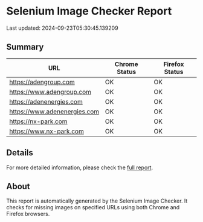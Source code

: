 # Selenium Image Checker Report

Last updated: 2024-09-23T05:30:45.139209

## Summary

| URL | Chrome Status | Firefox Status |
|-----|---------------|----------------|
| https://adengroup.com | OK | OK |
| https://www.adengroup.com | OK | OK |
| https://adenenergies.com | OK | OK |
| https://www.adenenergies.com | OK | OK |
| https://nx-park.com | OK | OK |
| https://www.nx-park.com | OK | OK |

## Details

For more detailed information, please check the [full report](https://yourusername.github.io/selenium-image-checker/).

## About

This report is automatically generated by the Selenium Image Checker. It checks for missing images on specified URLs using both Chrome and Firefox browsers.
